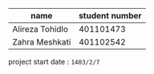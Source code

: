 | name       | student number     |
|--------------|-----------|
| Alireza Tohidlo | 401101473      |
| Zahra Meshkati      | 401102542 |

project start date :   `1403/2/7`

